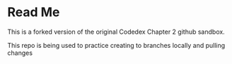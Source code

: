 # Read Me

This is a forked version of the original Codedex Chapter 2 github sandbox.

This repo is being used to practice creating to branches locally and pulling changes
